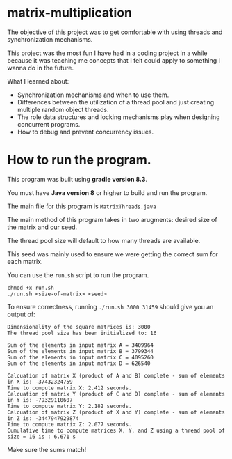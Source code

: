 # matrix-multiplication

The objective of this project was to get comfortable with using threads and synchronization mechanisms. 

This project was the most fun I have had in a coding project in a while because it was teaching me concepts that I felt could apply to something I wanna do in the future.

What I learned about:
- Synchronization mechanisms and when to use them.
- Differences between the utilization of a thread pool and just creating multiple random object threads.
- The role data structures and locking mechanisms play when designing concurrent programs.
- How to debug and prevent concurrency issues.

# How to run the program.
This program was built using **gradle version 8.3**.

You must have **Java version 8** or higher to build and run the program.

The main file for this program is ```MatrixThreads.java```

The main method of this program takes in two arugments: desired size of the matrix and our seed.

The thread pool size will default to how many threads are available.

This seed was mainly used to ensure we were getting the correct sum for each matrix.

You can use the ```run.sh``` script to run the program.
```
chmod +x run.sh
./run.sh <size-of-matrix> <seed>
```

To ensure correctness, running ```./run.sh 3000 31459``` should give you an output of:
```
Dimensionality of the square matrices is: 3000
The thread pool size has been initialized to: 16

Sum of the elements in input matrix A = 3409964
Sum of the elements in input matrix B = 3799344
Sum of the elements in input matrix C = 4095260
Sum of the elements in input matrix D = 626540

Calcuation of matrix X (product of A and B) complete - sum of elements in X is: -37432324759
Time to compute matrix X: 2.412 seconds.
Calcuation of matrix Y (product of C and D) complete - sum of elements in Y is: -79329110607
Time to compute matrix Y: 2.182 seconds.
Calcuation of matrix Z (product of X and Y) complete - sum of elements in Z is: -3447947929874
Time to compute matrix Z: 2.077 seconds.
Cumulative time to compute matrices X, Y, and Z using a thread pool of size = 16 is : 6.671 s
```

Make sure the sums match!
